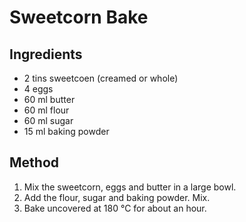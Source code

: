 # Sweetcorn Bake

## Ingredients

- 2 tins sweetcoen (creamed or whole)
- 4 eggs
- 60 ml butter
- 60 ml flour
- 60 ml sugar
- 15 ml baking powder

## Method

1. Mix the sweetcorn, eggs and butter in a large bowl.
2. Add the flour, sugar and baking powder. Mix.
3. Bake uncovered at 180 °C for about an hour.
